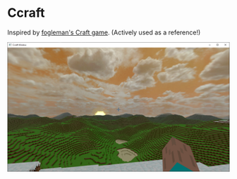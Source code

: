 # Ccraft

Inspired by [fogleman's Craft game](https://github.com/fogleman/Craft). (Actively used as a reference!)

![Screenshot](https://github.com/Winter091/Ccraft/blob/main/screenshots/sun.png)
